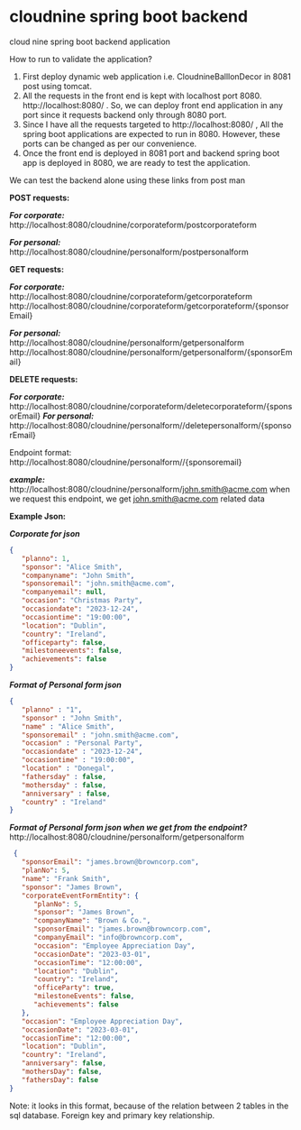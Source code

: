 # cloudnine spring boot backend
 cloud nine spring boot backend application

How to run to validate the application?

1. First deploy dynamic web application i.e. CloudnineBalllonDecor in 8081 post using tomcat. 
2. All the requests in the front end is kept with localhost port 8080.
   http://localhost:8080/ . So, we can deploy front end application in any port since it requests backend only through 8080 port.
3. Since I have all the requests targeted to http://localhost:8080/ , All the spring boot applications are expected to run in 8080. However, these ports can be changed as per our convenience.
4. Once the front end is deployed in 8081 port and backend spring boot app is deployed in 8080, we are ready to test the application.

We can test the backend alone using these links from post man

**POST requests:**

**_For corporate:_**
http://localhost:8080/cloudnine/corporateform/postcorporateform

**_For personal:_**
http://localhost:8080/cloudnine/personalform/postpersonalform

**GET requests:**

**_For corporate:_**
http://localhost:8080/cloudnine/corporateform/getcorporateform
http://localhost:8080/cloudnine/corporateform/getcorporateform/{sponsorEmail}

**_For personal:_**
http://localhost:8080/cloudnine/personalform/getpersonalform
http://localhost:8080/cloudnine/personalform/getpersonalform/{sponsorEmail}

**DELETE requests:**

**_For corporate:_**
http://localhost:8080/cloudnine/corporateform/deletecorporateform/{sponsorEmail}
**_For personal:_**
http://localhost:8080/cloudnine/personalform//deletepersonalform/{sponsorEmail}


Endpoint format:
http://localhost:8080/cloudnine/personalform//{sponsoremail}

**_example:_**
http://localhost:8080/cloudnine/personalform/john.smith@acme.com
when we request this endpoint, we get john.smith@acme.com related data

**Example Json:**

_**Corporate for json**_
```json
{
   "planno": 1,
   "sponsor": "Alice Smith",
   "companyname": "John Smith",
   "sponsoremail": "john.smith@acme.com",
   "companyemail": null,
   "occasion": "Christmas Party",
   "occasiondate": "2023-12-24",
   "occasiontime": "19:00:00",
   "location": "Dublin",
   "country": "Ireland",
   "officeparty": false,
   "milestoneevents": false,
   "achievements": false
}

```

_**Format of Personal form json**_
```json
{
   "planno" : "1",
   "sponsor" : "John Smith",
   "name" : "Alice Smith",
   "sponsoremail" : "john.smith@acme.com",
   "occasion" : "Personal Party",
   "occasiondate" : "2023-12-24",
   "occasiontime" : "19:00:00",
   "location" : "Donegal",
   "fathersday" : false,
   "mothersday" : false,
   "anniversary" : false,
   "country" : "Ireland"
}
```

_**Format of Personal form json when we get from the endpoint?**_
http://localhost:8080/cloudnine/personalform/getpersonalform
```json
 {
   "sponsorEmail": "james.brown@browncorp.com",
   "planNo": 5,
   "name": "Frank Smith",
   "sponsor": "James Brown",
   "corporateEventFormEntity": {
      "planNo": 5,
      "sponsor": "James Brown",
      "companyName": "Brown & Co.",
      "sponsorEmail": "james.brown@browncorp.com",
      "companyEmail": "info@browncorp.com",
      "occasion": "Employee Appreciation Day",
      "occasionDate": "2023-03-01",
      "occasionTime": "12:00:00",
      "location": "Dublin",
      "country": "Ireland",
      "officeParty": true,
      "milestoneEvents": false,
      "achievements": false
   },
   "occasion": "Employee Appreciation Day",
   "occasionDate": "2023-03-01",
   "occasionTime": "12:00:00",
   "location": "Dublin",
   "country": "Ireland",
   "anniversary": false,
   "mothersDay": false,
   "fathersDay": false
}
```
Note: it looks in this format, because of the relation between 2 tables in the sql database.
Foreign key and primary key relationship.
